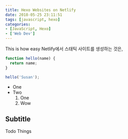 ```yaml
---
title: Hexo Websites on Netlify
date: 2018-05-25 23:11:51
tags: [javascript, hexo]
categories: 
- [JavaScript, Hexo]
- ['Web Dev']
---
```


This is how easy Netlify에서 스태틱 사이트를 생성하는 것은,

```js
function hello(name) {
  return name;
}

hello('Susan');
```

- One
- Two
    1. One
    2. Wow

## Subtitle
Todo Things
